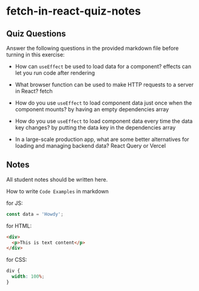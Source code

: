 # fetch-in-react-quiz-notes

## Quiz Questions

Answer the following questions in the provided markdown file before turning in this exercise:

- How can `useEffect` be used to load data for a component?
  effects can let you run code after rendering

- What browser function can be used to make HTTP requests to a server in React?
  fetch

- How do you use `useEffect` to load component data just once when the component mounts?
  by having an empty dependencies array

- How do you use `useEffect` to load component data every time the data key changes?
  by putting the data key in the dependencies array

- In a large-scale production app, what are some better alternatives for loading and managing backend data?
  React Query or Vercel

## Notes

All student notes should be written here.

How to write `Code Examples` in markdown

for JS:

```javascript
const data = 'Howdy';
```

for HTML:

```html
<div>
  <p>This is text content</p>
</div>
```

for CSS:

```css
div {
  width: 100%;
}
```
